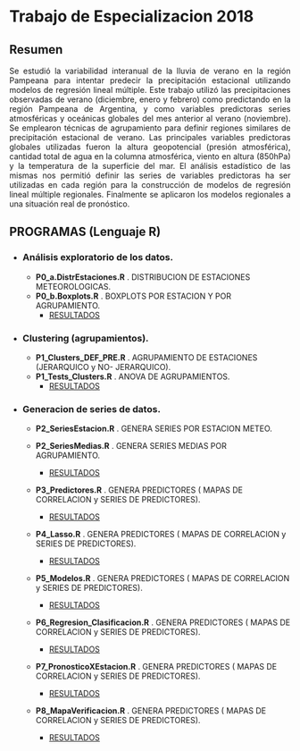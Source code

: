 # Trabajo de Especializacion 2018 
## Resumen
<p align="justify" >
Se estudió la variabilidad interanual de la lluvia de verano en la región Pampeana para intentar predecir la precipitación estacional utilizando modelos de regresión lineal múltiple. Este trabajo utilizó las precipitaciones observadas de verano (diciembre, enero y febrero) como predictando en la región Pampeana de Argentina, y como variables predictoras series atmosféricas y oceánicas globales del mes anterior al verano (noviembre). Se emplearon técnicas de agrupamiento para definir regiones similares de precipitación estacional de verano. Las principales variables predictoras globales utilizadas fueron la altura geopotencial (presión atmosférica), cantidad total de agua en la columna atmosférica, viento en altura (850hPa) y la temperatura de la superficie del mar. El análisis estadístico de las mismas nos permitió definir las series de variables predictoras ha ser utilizadas en cada región para la construcción de modelos de regresión lineal múltiple regionales. Finalmente se aplicaron los modelos regionales a una situación real de pronóstico.
</p>

## PROGRAMAS (Lenguaje R)
   - ### Análisis exploratorio de los datos.
      - **P0_a.DistrEstaciones.R** . DISTRIBUCION DE ESTACIONES METEOROLOGICAS.  
      - **P0_b.Boxplots.R**        . BOXPLOTS POR ESTACION Y POR AGRUPAMIENTO.    
         - [RESULTADOS](https://github.com/alrolla/Especializacion_2018/tree/master/Analisis_Exploratorio)
   - ### Clustering (agrupamientos).       
      - **P1_Clusters_DEF_PRE.R**  . AGRUPAMIENTO DE ESTACIONES (JERARQUICO y  NO- JERARQUICO).  
      - **P1_Tests_Clusters.R**   . ANOVA DE AGRUPAMIENTOS.     
         - [RESULTADOS](https://github.com/alrolla/Especializacion_2018/tree/master/Analisis_Exploratorio)
   - ### Generacion de series de datos.
      - **P2_SeriesEstacion.R**  . GENERA SERIES POR ESTACION METEO.  
      - **P2_SeriesMedias.R**    . GENERA SERIES MEDIAS POR AGRUPAMIENTO.     
         - [RESULTADOS](https://github.com/alrolla/Especializacion_2018/tree/master/Analisis_Exploratorio)

      - **P3_Predictores.R**    . GENERA PREDICTORES ( MAPAS DE CORRELACION y SERIES DE PREDICTORES).     
         - [RESULTADOS](https://github.com/alrolla/Especializacion_2018/tree/master/Analisis_Exploratorio)

      - **P4_Lasso.R**    . GENERA PREDICTORES ( MAPAS DE CORRELACION y SERIES DE PREDICTORES).     
         - [RESULTADOS](https://github.com/alrolla/Especializacion_2018/tree/master/Analisis_Exploratorio)
         
      - **P5_Modelos.R**    . GENERA PREDICTORES ( MAPAS DE CORRELACION y SERIES DE PREDICTORES).     
         - [RESULTADOS](https://github.com/alrolla/Especializacion_2018/tree/master/Analisis_Exploratorio)

      - **P6_Regresion_Clasificacion.R**    . GENERA PREDICTORES ( MAPAS DE CORRELACION y SERIES DE PREDICTORES).     
         - [RESULTADOS](https://github.com/alrolla/Especializacion_2018/tree/master/Analisis_Exploratorio)

      - **P7_PronosticoXEstacion.R**    . GENERA PREDICTORES ( MAPAS DE CORRELACION y SERIES DE PREDICTORES).     
         - [RESULTADOS](https://github.com/alrolla/Especializacion_2018/tree/master/Analisis_Exploratorio)

      - **P8_MapaVerificacion.R**    . GENERA PREDICTORES ( MAPAS DE CORRELACION y SERIES DE PREDICTORES).     
         - [RESULTADOS](https://github.com/alrolla/Especializacion_2018/tree/master/Analisis_Exploratorio)



